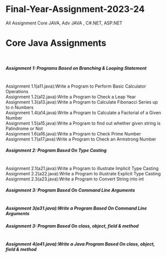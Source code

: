 # Final-Year-Assignment-2023-24
All Assignment Core JAVA, Adv JAVA , C#.NET, ASP.NET<br>
<h1>Core Java Assignments</h1><br>
<h5>Assignment 1: Programs Based on Branching & Looping Statement</h5><br>
Assignment 1.1(a11.java):Write a Program to Perform Basic Calculator Operations<br>
Assignment 1.2(a12.java):Write a Program to Check a Leap Year<br>
Assignment 1.3(a13.java):Write a Program to Calculate Fibonacci Series up to n Numbers<br>
Assignment 1.4(a14.java):Write a Program to Calculate a Factorial of a Given Number<br>
Assignment 1.5(a15.java):Write a Program to find out whether given string is Palindrome or Not<br>
Assignment 1.6(a16.java):Write a Program to Check Prime Number<br>
Assignment 1.7(a17.java):Write a Program to Check an Armstrong Number<br>
<h5>Assignment 2: Program Based On Type Casting</h5><br>
Assignment 2.1(a21.java):Write a Program to illustrate Implicit Type Casting<br>
Assignment 2.2(a22.java):Write a Program to illustrate Explicit Type Casting<br>
Assignment 2.3(a23.java):Write a Program to Convert String into int<br>
<h5>Assignment 3: Program Based On Command Line Arguments<h5><br>
Assignment 3(a31.java):Write a Program Based On Command Line Arguments<br>
<h5>Assignment 3: Program Based On class, object, field & method<h5><br>
Assignment 4(a41.java):Write a Java Program Based On class, object, field & method<br>
